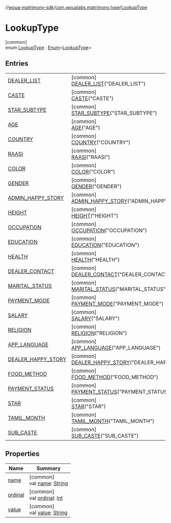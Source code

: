 //[woua-matrimony-sdk](../../../index.md)/[com.woualabs.matrimony.type](../index.md)/[LookupType](index.md)

# LookupType

[common]\
enum [LookupType](index.md) : [Enum](https://kotlinlang.org/api/latest/jvm/stdlib/kotlin/-enum/index.html)<[LookupType](index.md)>

## Entries

| | |
|---|---|
| [DEALER_LIST](-d-e-a-l-e-r_-l-i-s-t/index.md) | [common]<br>[DEALER_LIST](-d-e-a-l-e-r_-l-i-s-t/index.md)("DEALER_LIST") |
| [CASTE](-c-a-s-t-e/index.md) | [common]<br>[CASTE](-c-a-s-t-e/index.md)("CASTE") |
| [STAR_SUBTYPE](-s-t-a-r_-s-u-b-t-y-p-e/index.md) | [common]<br>[STAR_SUBTYPE](-s-t-a-r_-s-u-b-t-y-p-e/index.md)("STAR_SUBTYPE") |
| [AGE](-a-g-e/index.md) | [common]<br>[AGE](-a-g-e/index.md)("AGE") |
| [COUNTRY](-c-o-u-n-t-r-y/index.md) | [common]<br>[COUNTRY](-c-o-u-n-t-r-y/index.md)("COUNTRY") |
| [RAASI](-r-a-a-s-i/index.md) | [common]<br>[RAASI](-r-a-a-s-i/index.md)("RAASI") |
| [COLOR](-c-o-l-o-r/index.md) | [common]<br>[COLOR](-c-o-l-o-r/index.md)("COLOR") |
| [GENDER](-g-e-n-d-e-r/index.md) | [common]<br>[GENDER](-g-e-n-d-e-r/index.md)("GENDER") |
| [ADMIN_HAPPY_STORY](-a-d-m-i-n_-h-a-p-p-y_-s-t-o-r-y/index.md) | [common]<br>[ADMIN_HAPPY_STORY](-a-d-m-i-n_-h-a-p-p-y_-s-t-o-r-y/index.md)("ADMIN_HAPPY_STORY") |
| [HEIGHT](-h-e-i-g-h-t/index.md) | [common]<br>[HEIGHT](-h-e-i-g-h-t/index.md)("HEIGHT") |
| [OCCUPATION](-o-c-c-u-p-a-t-i-o-n/index.md) | [common]<br>[OCCUPATION](-o-c-c-u-p-a-t-i-o-n/index.md)("OCCUPATION") |
| [EDUCATION](-e-d-u-c-a-t-i-o-n/index.md) | [common]<br>[EDUCATION](-e-d-u-c-a-t-i-o-n/index.md)("EDUCATION") |
| [HEALTH](-h-e-a-l-t-h/index.md) | [common]<br>[HEALTH](-h-e-a-l-t-h/index.md)("HEALTH") |
| [DEALER_CONTACT](-d-e-a-l-e-r_-c-o-n-t-a-c-t/index.md) | [common]<br>[DEALER_CONTACT](-d-e-a-l-e-r_-c-o-n-t-a-c-t/index.md)("DEALER_CONTACT") |
| [MARITAL_STATUS](-m-a-r-i-t-a-l_-s-t-a-t-u-s/index.md) | [common]<br>[MARITAL_STATUS](-m-a-r-i-t-a-l_-s-t-a-t-u-s/index.md)("MARITAL_STATUS") |
| [PAYMENT_MODE](-p-a-y-m-e-n-t_-m-o-d-e/index.md) | [common]<br>[PAYMENT_MODE](-p-a-y-m-e-n-t_-m-o-d-e/index.md)("PAYMENT_MODE") |
| [SALARY](-s-a-l-a-r-y/index.md) | [common]<br>[SALARY](-s-a-l-a-r-y/index.md)("SALARY") |
| [RELIGION](-r-e-l-i-g-i-o-n/index.md) | [common]<br>[RELIGION](-r-e-l-i-g-i-o-n/index.md)("RELIGION") |
| [APP_LANGUAGE](-a-p-p_-l-a-n-g-u-a-g-e/index.md) | [common]<br>[APP_LANGUAGE](-a-p-p_-l-a-n-g-u-a-g-e/index.md)("APP_LANGUAGE") |
| [DEALER_HAPPY_STORY](-d-e-a-l-e-r_-h-a-p-p-y_-s-t-o-r-y/index.md) | [common]<br>[DEALER_HAPPY_STORY](-d-e-a-l-e-r_-h-a-p-p-y_-s-t-o-r-y/index.md)("DEALER_HAPPY_STORY") |
| [FOOD_METHOD](-f-o-o-d_-m-e-t-h-o-d/index.md) | [common]<br>[FOOD_METHOD](-f-o-o-d_-m-e-t-h-o-d/index.md)("FOOD_METHOD") |
| [PAYMENT_STATUS](-p-a-y-m-e-n-t_-s-t-a-t-u-s/index.md) | [common]<br>[PAYMENT_STATUS](-p-a-y-m-e-n-t_-s-t-a-t-u-s/index.md)("PAYMENT_STATUS") |
| [STAR](-s-t-a-r/index.md) | [common]<br>[STAR](-s-t-a-r/index.md)("STAR") |
| [TAMIL_MONTH](-t-a-m-i-l_-m-o-n-t-h/index.md) | [common]<br>[TAMIL_MONTH](-t-a-m-i-l_-m-o-n-t-h/index.md)("TAMIL_MONTH") |
| [SUB_CASTE](-s-u-b_-c-a-s-t-e/index.md) | [common]<br>[SUB_CASTE](-s-u-b_-c-a-s-t-e/index.md)("SUB_CASTE") |

## Properties

| Name | Summary |
|---|---|
| [name](index.md#1758941003%2FProperties%2F-2142679453) | [common]<br>val [name](index.md#1758941003%2FProperties%2F-2142679453): [String](https://kotlinlang.org/api/latest/jvm/stdlib/kotlin/-string/index.html) |
| [ordinal](index.md#1484738579%2FProperties%2F-2142679453) | [common]<br>val [ordinal](index.md#1484738579%2FProperties%2F-2142679453): [Int](https://kotlinlang.org/api/latest/jvm/stdlib/kotlin/-int/index.html) |
| [value](value.md) | [common]<br>val [value](value.md): [String](https://kotlinlang.org/api/latest/jvm/stdlib/kotlin/-string/index.html) |
